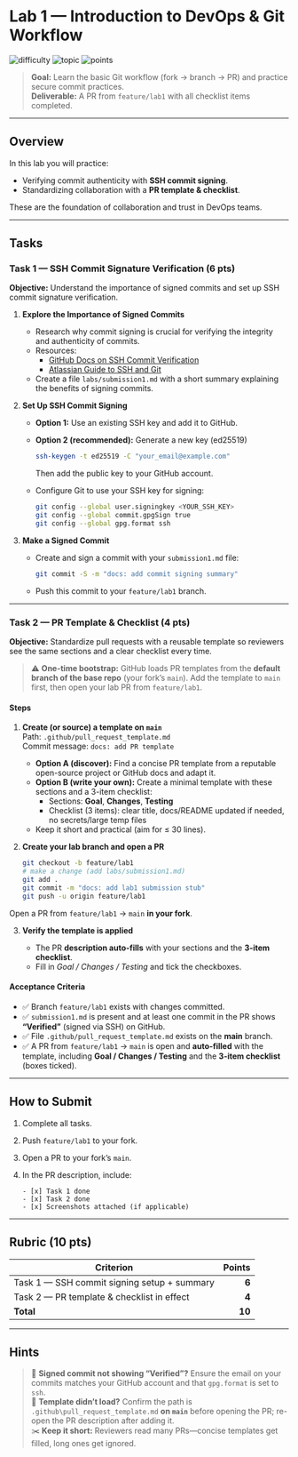 # Lab 1 — Introduction to DevOps & Git Workflow

![difficulty](https://img.shields.io/badge/difficulty-beginner-success)
![topic](https://img.shields.io/badge/topic-DevOps%20Basics-blue)
![points](https://img.shields.io/badge/points-10-orange)

> **Goal:** Learn the basic Git workflow (fork → branch → PR) and practice secure commit practices.  
> **Deliverable:** A PR from `feature/lab1` with all checklist items completed.

---

## Overview

In this lab you will practice:
- Verifying commit authenticity with **SSH commit signing**.  
- Standardizing collaboration with a **PR template & checklist**.  

These are the foundation of collaboration and trust in DevOps teams.

---

## Tasks

### Task 1 — SSH Commit Signature Verification (6 pts)

**Objective:** Understand the importance of signed commits and set up SSH commit signature verification.

1. **Explore the Importance of Signed Commits**  
   - Research why commit signing is crucial for verifying the integrity and authenticity of commits.  
   - Resources:  
     - [GitHub Docs on SSH Commit Verification](https://docs.github.com/en/authentication/managing-commit-signature-verification/about-commit-signature-verification)  
     - [Atlassian Guide to SSH and Git](https://confluence.atlassian.com/bitbucketserver/sign-commits-and-tags-with-ssh-keys-1305971205.html)  
   - Create a file `labs/submission1.md` with a short summary explaining the benefits of signing commits.

2. **Set Up SSH Commit Signing**  
   - **Option 1:** Use an existing SSH key and add it to GitHub.  
   - **Option 2 (recommended):** Generate a new key (ed25519)  
     ```sh
     ssh-keygen -t ed25519 -C "your_email@example.com"
     ```  
     Then add the public key to your GitHub account.

   - Configure Git to use your SSH key for signing:  
     ```sh
     git config --global user.signingkey <YOUR_SSH_KEY>
     git config --global commit.gpgSign true
     git config --global gpg.format ssh
     ```

3. **Make a Signed Commit**  
   - Create and sign a commit with your `submission1.md` file:  
     ```sh
     git commit -S -m "docs: add commit signing summary"
     ```  
   - Push this commit to your `feature/lab1` branch.

---

### Task 2 — PR Template & Checklist (4 pts)

**Objective:** Standardize pull requests with a reusable template so reviewers see the same sections and a clear checklist every time.

> ⚠️ **One-time bootstrap:** GitHub loads PR templates from the **default branch of the base repo** (your fork’s `main`). Add the template to `main` first, then open your lab PR from `feature/lab1`.

#### Steps

1. **Create (or source) a template on `main`**  
   Path: `.github/pull_request_template.md`  
   Commit message: `docs: add PR template`  
   - **Option A (discover):** Find a concise PR template from a reputable open-source project or GitHub docs and adapt it.  
   - **Option B (write your own):** Create a minimal template with these sections and a 3-item checklist:
     - Sections: **Goal**, **Changes**, **Testing**  
     - Checklist (3 items): clear title, docs/README updated if needed, no secrets/large temp files  
   - Keep it short and practical (aim for ≤ 30 lines).

2. **Create your lab branch and open a PR**  
   ```bash
   git checkout -b feature/lab1
   # make a change (add labs/submission1.md)
   git add .
   git commit -m "docs: add lab1 submission stub"
   git push -u origin feature/lab1
   ```

Open a PR from `feature/lab1` → `main` **in your fork**.

3. **Verify the template is applied**

   * The PR **description auto-fills** with your sections and the **3-item checklist**.
   * Fill in *Goal / Changes / Testing* and tick the checkboxes.

#### Acceptance Criteria

* ✅ Branch `feature/lab1` exists with changes committed.
* ✅ `submission1.md` is present and at least one commit in the PR shows **“Verified”** (signed via SSH) on GitHub.
* ✅ File `.github/pull_request_template.md` exists on the **main** branch.
* ✅ A PR from `feature/lab1` → `main` is open and **auto-filled** with the template, including **Goal / Changes / Testing** and the **3-item checklist** (boxes ticked).

---

## How to Submit

1. Complete all tasks.
2. Push `feature/lab1` to your fork.
3. Open a PR to your fork’s `main`.
4. In the PR description, include:

   ```text
   - [x] Task 1 done
   - [x] Task 2 done
   - [x] Screenshots attached (if applicable)
   ```

---

## Rubric (10 pts)

| Criterion                                   | Points |
| ------------------------------------------- | -----: |
| Task 1 — SSH commit signing setup + summary |  **6** |
| Task 2 — PR template & checklist in effect  |  **4** |
| **Total**                                   | **10** |

---

## Hints

> 🔐 **Signed commit not showing “Verified”?** Ensure the email on your commits matches your GitHub account and that `gpg.format` is set to `ssh`.\
> 📝 **Template didn’t load?** Confirm the path is `.github\pull_request_template.md` **on `main`** before opening the PR; re-open the PR description after adding it.\
> ✂️ **Keep it short:** Reviewers read many PRs—concise templates get filled, long ones get ignored.
